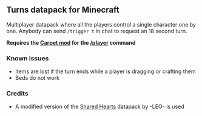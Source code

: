 ## Turns datapack for Minecraft
Multiplayer datapack where all the players control a single character one by one. Anybody can send `/trigger t` in chat to request an 18 second turn.

**Requires the [Carpet mod](https://github.com/gnembon/fabric-carpet) for the [/player](https://github.com/gnembon/fabric-carpet/wiki/Commands#player) command**

### Known issues
- Items are lost if the turn ends while a player is dragging or crafting them
- Beds do not work

### Credits
- A modified version of the [Shared Hearts](https://www.planetminecraft.com/data-pack/shared-hearts/) datapack by -LEO- is used
